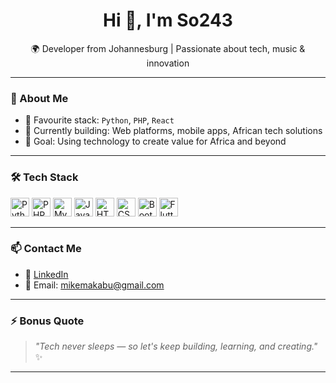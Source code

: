 <h1 align="center">Hi 👋, I'm So243</h1>
<p align="center">
  🌍 Developer from Johannesburg | Passionate about tech, music & innovation
</p>

---

### 💼 About Me
- 🔧 Favourite stack: `Python`, `PHP`, `React`
- 🚀 Currently building: Web platforms, mobile apps, African tech solutions
- 🎯 Goal: Using technology to create value for Africa and beyond

---

### 🛠️ Tech Stack

<p align="left">
  <img src="https://cdn.jsdelivr.net/gh/devicons/devicon/icons/python/python-original.svg" height="30" alt="Python"/>
  <img src="https://cdn.jsdelivr.net/gh/devicons/devicon/icons/php/php-original.svg" height="30" alt="PHP"/>
   <img src="https://cdn.jsdelivr.net/gh/devicons/devicon/icons/mysql/mysql-original.svg" height="30" alt="MySQL"/>
  <img src="https://cdn.jsdelivr.net/gh/devicons/devicon/icons/java/java-original.svg" height="30" alt="Java"/>
  <img src="https://cdn.jsdelivr.net/gh/devicons/devicon/icons/html5/html5-original.svg" height="30" alt="HTML5"/>
  <img src="https://cdn.jsdelivr.net/gh/devicons/devicon/icons/css3/css3-original.svg" height="30" alt="CSS3"/>
  <img src="https://cdn.jsdelivr.net/gh/devicons/devicon/icons/bootstrap/bootstrap-original.svg" height="30" alt="Bootstrap"/>
  <img src="https://cdn.jsdelivr.net/gh/devicons/devicon/icons/flutter/flutter-original.svg" height="30" alt="Flutter"/>
</p>

---

### 📫 Contact Me
- 💼 [LinkedIn](https://www.linkedin.com/in/mikekatanga)
- 📧 Email: mikemakabu@gmail.com

---

### ⚡ Bonus Quote  
> _"Tech never sleeps — so let's keep building, learning, and creating."_ ✨

---
